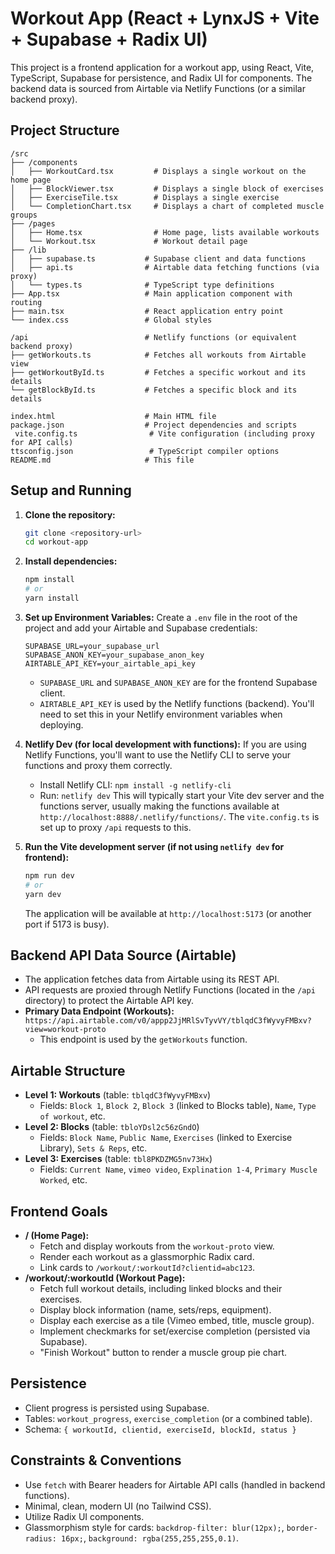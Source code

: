 # Workout App (React + LynxJS + Vite + Supabase + Radix UI)

This project is a frontend application for a workout app, using React, Vite, TypeScript, Supabase for persistence, and Radix UI for components. The backend data is sourced from Airtable via Netlify Functions (or a similar backend proxy).

## Project Structure

```
/src
├── /components
│   ├── WorkoutCard.tsx         # Displays a single workout on the home page
│   ├── BlockViewer.tsx         # Displays a single block of exercises
│   ├── ExerciseTile.tsx        # Displays a single exercise
│   └── CompletionChart.tsx     # Displays a chart of completed muscle groups
├── /pages
│   ├── Home.tsx                # Home page, lists available workouts
│   └── Workout.tsx             # Workout detail page
├── /lib
│   ├── supabase.ts           # Supabase client and data functions
│   ├── api.ts                # Airtable data fetching functions (via proxy)
│   └── types.ts              # TypeScript type definitions
├── App.tsx                   # Main application component with routing
├── main.tsx                  # React application entry point
└── index.css                 # Global styles

/api                          # Netlify functions (or equivalent backend proxy)
├── getWorkouts.ts            # Fetches all workouts from Airtable view
├── getWorkoutById.ts         # Fetches a specific workout and its details
└── getBlockById.ts           # Fetches a specific block and its details

index.html                    # Main HTML file
package.json                  # Project dependencies and scripts
 vite.config.ts                # Vite configuration (including proxy for API calls)
ttsconfig.json                 # TypeScript compiler options
README.md                     # This file
```

## Setup and Running

1.  **Clone the repository:**
    ```bash
    git clone <repository-url>
    cd workout-app
    ```

2.  **Install dependencies:**
    ```bash
    npm install
    # or
    yarn install
    ```

3.  **Set up Environment Variables:**
    Create a `.env` file in the root of the project and add your Airtable and Supabase credentials:
    ```env
    SUPABASE_URL=your_supabase_url
    SUPABASE_ANON_KEY=your_supabase_anon_key
    AIRTABLE_API_KEY=your_airtable_api_key 
    ```
    *   `SUPABASE_URL` and `SUPABASE_ANON_KEY` are for the frontend Supabase client.
    *   `AIRTABLE_API_KEY` is used by the Netlify functions (backend). You'll need to set this in your Netlify environment variables when deploying.

4.  **Netlify Dev (for local development with functions):**
    If you are using Netlify Functions, you'll want to use the Netlify CLI to serve your functions and proxy them correctly.
    *   Install Netlify CLI: `npm install -g netlify-cli`
    *   Run: `netlify dev`
    This will typically start your Vite dev server and the functions server, usually making the functions available at `http://localhost:8888/.netlify/functions/`. The `vite.config.ts` is set up to proxy `/api` requests to this.

5.  **Run the Vite development server (if not using `netlify dev` for frontend):**
    ```bash
    npm run dev
    # or
    yarn dev
    ```
    The application will be available at `http://localhost:5173` (or another port if 5173 is busy).

## Backend API Data Source (Airtable)

*   The application fetches data from Airtable using its REST API.
*   API requests are proxied through Netlify Functions (located in the `/api` directory) to protect the Airtable API key.
*   **Primary Data Endpoint (Workouts):** `https://api.airtable.com/v0/appp2JjMRlSvTyvVY/tblqdC3fWyvyFMBxv?view=workout-proto`
    *   This endpoint is used by the `getWorkouts` function.

## Airtable Structure

*   **Level 1: Workouts** (table: `tblqdC3fWyvyFMBxv`)
    *   Fields: `Block 1`, `Block 2`, `Block 3` (linked to Blocks table), `Name`, `Type of workout`, etc.
*   **Level 2: Blocks** (table: `tbloYDsl2c56zGndO`)
    *   Fields: `Block Name`, `Public Name`, `Exercises` (linked to Exercise Library), `Sets & Reps`, etc.
*   **Level 3: Exercises** (table: `tbl8PKDZMG5nv73Hx`)
    *   Fields: `Current Name`, `vimeo video`, `Explination 1-4`, `Primary Muscle Worked`, etc.

## Frontend Goals

*   **/ (Home Page):**
    *   Fetch and display workouts from the `workout-proto` view.
    *   Render each workout as a glassmorphic Radix card.
    *   Link cards to `/workout/:workoutId?clientid=abc123`.
*   **/workout/:workoutId (Workout Page):**
    *   Fetch full workout details, including linked blocks and their exercises.
    *   Display block information (name, sets/reps, equipment).
    *   Display each exercise as a tile (Vimeo embed, title, muscle group).
    *   Implement checkmarks for set/exercise completion (persisted via Supabase).
    *   "Finish Workout" button to render a muscle group pie chart.

## Persistence

*   Client progress is persisted using Supabase.
*   Tables: `workout_progress`, `exercise_completion` (or a combined table).
*   Schema: `{ workoutId, clientid, exerciseId, blockId, status }`

## Constraints & Conventions

*   Use `fetch` with Bearer headers for Airtable API calls (handled in backend functions).
*   Minimal, clean, modern UI (no Tailwind CSS).
*   Utilize Radix UI components.
*   Glassmorphism style for cards: `backdrop-filter: blur(12px);`, `border-radius: 16px;`, `background: rgba(255,255,255,0.1)`. 